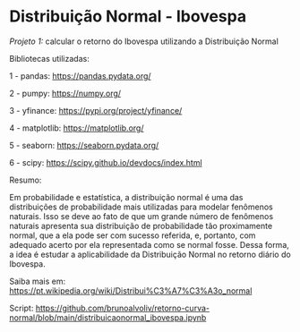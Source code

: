 # Distribuição Normal - Ibovespa

*Projeto 1:* calcular o retorno do Ibovespa utilizando a Distribuição Normal

Bibliotecas utilizadas:

1 - pandas: https://pandas.pydata.org/

2 - pumpy: https://numpy.org/

3 - yfinance: https://pypi.org/project/yfinance/

4 - matplotlib: https://matplotlib.org/

5 - seaborn: https://seaborn.pydata.org/

6 - scipy: https://scipy.github.io/devdocs/index.html

Resumo:

Em probabilidade e estatística, a distribuição normal é uma das distribuições de probabilidade mais utilizadas para modelar fenômenos naturais. Isso se deve ao fato de que um grande número de fenômenos naturais apresenta sua distribuição de probabilidade tão proximamente normal, que a ela pode ser com sucesso referida, e, portanto, com adequado acerto por ela representada como se normal fosse. Dessa forma, a idea é estudar a aplicabilidade da Distribuição Normal no retorno diário do Ibovespa.

Saiba mais em: https://pt.wikipedia.org/wiki/Distribui%C3%A7%C3%A3o_normal

Script: https://github.com/brunoalvoliv/retorno-curva-normal/blob/main/distribuicaonormal_ibovespa.ipynb
